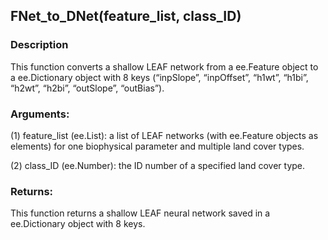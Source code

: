 ## FNet_to_DNet(feature_list, class_ID)
### Description
This function converts a shallow LEAF network from a ee.Feature object to a ee.Dictionary object with 8 keys (“inpSlope”, “inpOffset”, “h1wt”, “h1bi”, “h2wt”, “h2bi”, “outSlope”, “outBias”).
### Arguments:
(1) feature_list (ee.List): a list of LEAF networks (with ee.Feature objects as elements) for one biophysical parameter and multiple land cover types.

(2) class_ID (ee.Number): the ID number of a specified land cover type.
### Returns:
This function returns a shallow LEAF neural network saved in a ee.Dictionary object with 8 keys.
